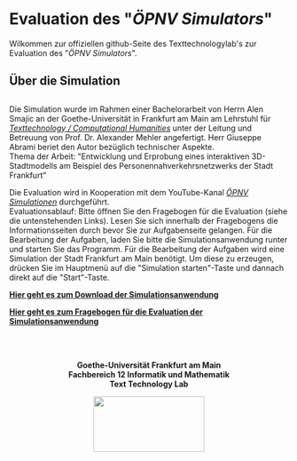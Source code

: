 # Evaluation des "*ÖPNV Simulators*"

Wilkommen zur offiziellen github-Seite des Texttechnologylab's zur Evaluation des "*ÖPNV Simulators*".
<br>

## Über die Simulation <h2> 

Die Simulation wurde im Rahmen einer Bachelorarbeit von Herrn Alen Smajic an der Goethe-Universität in Frankfurt am Main am Lehrstuhl für [*Texttechnology / Computational Humanities*](https://www.texttechnologylab.org) unter der Leitung und Betreuung von Prof. Dr. Alexander Mehler angefertigt. Herr Giuseppe Abrami beriet den Autor bezüglich technischer Aspekte.
<br>
Thema der Arbeit: "Entwicklung und Erprobung eines interaktiven 3D-Stadtmodells am Beispiel des Personennahverkehrsnetzwerks der Stadt Frankfurt"

Die Evaluation wird in Kooperation mit dem YouTube-Kanal [*ÖPNV Simulationen*](https://www.youtube.com/channel/UCO1BuqVzRmpsgZt8Tfxhipg) durchgeführt.
<br>
Evaluationsablauf:
Bitte öffnen Sie den Fragebogen für die Evaluation (siehe die untenstehenden Links). Lesen Sie sich innerhalb der Fragebogens die Informationsseiten durch bevor Sie zur Aufgabenseite gelangen. Für die Bearbeitung der Aufgaben, laden Sie bitte die Simulationsanwendung runter und starten Sie das Programm. Für die Bearbeitung der Aufgaben wird eine Simulation der Stadt Frankfurt am Main benötigt. Um diese zu erzeugen, drücken Sie im Hauptmenü auf die "Simulation starten"-Taste und dannach direkt auf die "Start"-Taste.  

[**Hier geht es zum Download der Simulationsanwendung**](http://www.texttechnologylab.org/files/PublicTransportSimulator.zip)

[**Hier geht es zum Fragebogen für die Evaluation der Simulationsanwendung**](https://alensm.typeform.com/to/eBaLzt)

<br>
<br>
<p align="center">
  <b>Goethe-Universität Frankfurt am Main</b><br>
  <b>Fachbereich 12 Informatik und Mathematik</b><br>
  <b>Text Technology Lab</b><br>
</p>
<p align="center">
  <img width="200" height="100" src="https://upload.wikimedia.org/wikipedia/de/f/f0/Goethe-Logo.svg">
</p>

